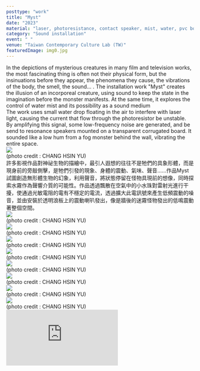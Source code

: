 ```yaml
---
posttype: "work"
title: "Myst"
date: "2023"
material: "laser, photoresistance, contact speaker, mist, water, pvc board"
category: "Sound installation"
event: " "
venue: "Taiwan Contemporary Culture Lab (TW)"
featuredImage: img0.jpg
---
```


  <div class="box">
      <div class="dscrptn">
      In the depictions of mysterious creatures in many film and television works, the most fascinating thing is often not their physical form, but the insinuations before they appear, the phenomena they cause, the vibrations of the body, the smell, the sound... . The installation work "Myst" creates the illusion of an incorporeal creature, using sound to keep the state in the imagination before the monster manifests. At the same time, it explores the control of water mist and its possibility as a sound medium<br>
      The work uses small water drop floating in the air to interfere with laser light, causing the current that flow through the photoresistor be unstable. By amplifying this signal, some low-frequency noise are generated, and be send to resonance speakers mounted on a transparent corrugated board. It sounded like a low hum from a fog monster behind the wall, vibrating the entire space.<br>
      </div>
  </div>

  <div class="box">
      <img class="subimg" src="./img1.jpg">
      <div class="photocredit">(photo credit : CHANG HSIN YU)</div>
  </div>

  <div class="box">
      <div class="dscrptn">
      許多影視作品對神祕生物的描繪中，最引人遐想的往往不是牠們的具象形體，而是現身前的旁敲側擊，是牠們引發的現象、身體的震動、氣味、聲音......作品Myst試圖創造無形體生物的幻象，利用聲音，將狀態停留在怪物具現前的想像，同時探索水霧作為聲響介質的可能性。作品透過飄散在空氣中的小水珠對雷射光進行干擾，使通過光敏電阻的電有不穩定的電流，透過擴大此電訊號來產生低頻震動的噪音，並由安裝於透明浪板上的震動喇叭發出，像是牆後的迷霧怪物發出的低鳴震動著整個空間。<br>
      </div>
  </div>


  <div class="box">
      <img class="subimg" src="./img2.jpg">
      <div class="photocredit">(photo credit : CHANG HSIN YU)</div>
  </div>


<!-- 
  <div class="box">
    <br>
  </div>
  <div class="box">
    <br>
  </div> -->

  <div class="box">
      <img class="subimg" src="./img3.jpg">
      <div class="photocredit">(photo credit : CHANG HSIN YU)</div>
  </div>

  <div class="box">
      <img class="subimg" src="./img4.jpg">
      <div class="photocredit">(photo credit : CHANG HSIN YU)</div>
  </div>

  <div class="box">
      <img class="subimg" src="./img5.jpg">
      <div class="photocredit">(photo credit : CHANG HSIN YU)</div>
  </div>

  <div class="box">
      <img class="subimg" src="./img6.jpg">
      <div class="photocredit">(photo credit : CHANG HSIN YU)</div>
  </div>

  <div class="box">
      <img class="subimg" src="./img7.jpg">
      <div class="photocredit">(photo credit : CHANG HSIN YU)</div>
  </div>

  <div class="box">
      <img class="subimg" src="./img8.jpg">
      <div class="photocredit">(photo credit : CHANG HSIN YU)</div>
  </div>
  <div class="box">
      <img class="subimg" src="./img9.jpg">
      <div class="photocredit">(photo credit : CHANG HSIN YU)</div>
  </div>

  <div class="box">
  </div>
  <iframe title="vimeo-player" src="https://player.vimeo.com/video/879091452" frameborder="0" allowfullscreen></iframe>
